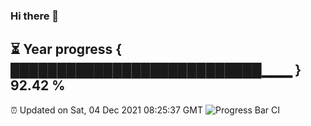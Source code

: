 ### Hi there 👋
⏳ Year progress { ███████████████████████████▁▁▁ } 92.42 %
---
⏰ Updated on Sat, 04 Dec 2021 08:25:37 GMT
![Progress Bar CI](https://github.com/liununu/liununu/workflows/Progress%20Bar%20CI/badge.svg)
